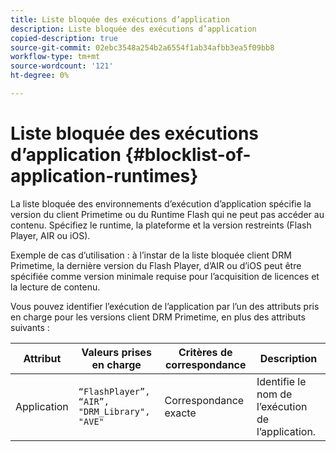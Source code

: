 ```yaml
---
title: Liste bloquée des exécutions d’application
description: Liste bloquée des exécutions d’application
copied-description: true
source-git-commit: 02ebc3548a254b2a6554f1ab34afbb3ea5f09bb8
workflow-type: tm+mt
source-wordcount: '121'
ht-degree: 0%

---
```


# Liste bloquée des exécutions d’application {#blocklist-of-application-runtimes}

La liste bloquée des environnements d’exécution d’application spécifie la version du client Primetime ou du Runtime Flash qui ne peut pas accéder au contenu. Spécifiez le runtime, la plateforme et la version restreints (Flash Player, AIR ou iOS).

Exemple de cas d’utilisation : à l’instar de la liste bloquée client DRM Primetime, la dernière version du Flash Player, d’AIR ou d’iOS peut être spécifiée comme version minimale requise pour l’acquisition de licences et la lecture de contenu.

Vous pouvez identifier l’exécution de l’application par l’un des attributs pris en charge pour les versions client DRM Primetime, en plus des attributs suivants :

| **Attribut** | **Valeurs prises en charge** | **Critères de correspondance** | **Description** |
|---|---|---|---|
| Application | `“FlashPlayer”, “AIR”, "DRM_Library", "AVE"` | Correspondance exacte | Identifie le nom de l’exécution de l’application. |
